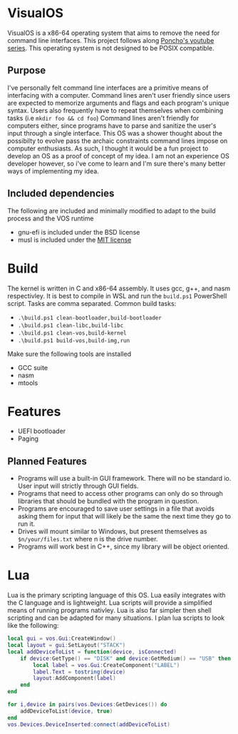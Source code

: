 # VisualOS
VisualOS is a x86-64 operating system that aims to remove the need for command line interfaces. 
This project follows along [Poncho's youtube series](https://www.youtube.com/playlist?list=PLxN4E629pPnJxCQCLy7E0SQY_zuumOVyZ). 
This operating system is not designed to be POSIX compatible. 

## Purpose
I've personally felt command line interfaces are a primitive means of interfacing with a computer. 
Command lines aren't user friendly since users are expected to memorize arguments and flags and each program's unique syntax. 
Users also frequently have to repeat themselves when combining tasks (i.e `mkdir foo && cd foo`) 
Command lines aren't friendly for computers either, since programs have to parse and sanitize the user's input through a single interface. 
This OS was a shower thought about the possibilty to evolve pass the archaic constraints command lines impose on computer enthusiasts. 
As such, I thought it would be a fun project to develop an OS as a proof of concept of my idea. 
I am not an experience OS developer however, so i've come to learn and I'm sure there's many better ways of implementing my idea.

## Included dependencies
The following are included and minimally modified to adapt to the build process and the VOS runtime
- gnu-efi is included under the BSD license
- musl is included under the [MIT license](src/musl/COPYRIGHT)

# Build
The kernel is written in C and x86-64 assembly. It uses gcc, g++, and nasm respectivley. It is best to compile in WSL and run the `build.ps1` PowerShell script. Tasks are comma separated. Common build tasks:
- `.\build.ps1 clean-bootloader,build-bootloader`
- `.\build.ps1 clean-libc,build-libc`
- `.\build.ps1 clean-vos,build-kernel`
- `.\build.ps1 build-vos,build-img,run`

Make sure the following tools are installed
- GCC suite
- nasm
- mtools

# Features
- UEFI bootloader
- Paging

## Planned Features
- Programs will use a built-in GUI framework. There will no be standard io. User input will strictly through GUI fields.
- Programs that need to access other programs can only do so through libraries that should be bundled with the program in question.
- Programs are encouraged to save user settings in a file that avoids asking them for input that will likely be the same the next time they go to run it.
- Drives will mount similar to Windows, but present themselves as `$n/your/files.txt` where n is the drive number.
- Programs will work best in C++, since my library will be object oriented.

# Lua
Lua is the primary scripting language of this OS. Lua easily integrates with the C language and is lightweight.
Lua scripts will provide a simplified means of running programs nativley.
Lua is also far simpler then shell scripting and can be adapted for many situations. I plan lua scripts to look like the following:
```lua
local gui = vos.Gui:CreateWindow()
local layout = gui:SetLayout("STACK")
local addDeviceToList = function(device, isConnected)
	if device:GetType() == "DISK" and device:GetMedium() == "USB" then
		local label = vos.Gui:CreateComponent("LABEL")
		label.Text = tostring(device)
		layout:AddComponent(label)
	end
end

for i,device in pairs(vos.Devices:GetDevices()) do
	addDeviceToList(device, true)
end
vos.Devices.DeviceInserted:connect(addDeviceToList)
```